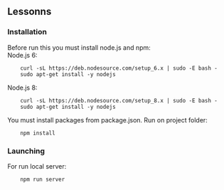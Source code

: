 ## Lessonns

### Installation

Before run this you must install node.js and npm:  
Node.js 6:
```
    curl -sL https://deb.nodesource.com/setup_6.x | sudo -E bash -
    sudo apt-get install -y nodejs
```
Node.js 8:
```
    curl -sL https://deb.nodesource.com/setup_8.x | sudo -E bash - 
    sudo apt-get install -y nodejs
```
You must install packages from package.json. 
Run on project folder:
```
    npm install
```
### Launching

For run local server:
```
    npm run server
```